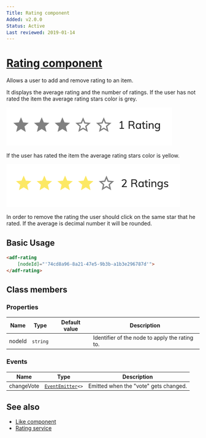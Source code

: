 ```yaml
---
Title: Rating component
Added: v2.0.0
Status: Active
Last reviewed: 2019-01-14
---
```


# [Rating component](../../../lib/content-services/src/lib/social/rating.component.ts "Defined in rating.component.ts")

Allows a user to add and remove rating to an item.

It displays the average rating and the number of ratings. If the user has not rated the item the average rating stars color is grey.

![Rating component screenshot](../../docassets/images/social3.png)

If the user has rated the item the average rating stars color is yellow.

![Rating component screenshot](../../docassets/images/social2.png)

In order to remove the rating the user should click on the same star that he rated.
If the average is decimal number it will be rounded.

## Basic Usage

```html
<adf-rating  
    [nodeId]="'74cd8a96-8a21-47e5-9b3b-a1b3e296787d'">
</adf-rating>
```

## Class members

### Properties

| Name | Type | Default value | Description |
| ---- | ---- | ------------- | ----------- |
| nodeId | `string` |  | Identifier of the node to apply the rating to. |

### Events

| Name | Type | Description |
| ---- | ---- | ----------- |
| changeVote | [`EventEmitter`](https://angular.io/api/core/EventEmitter)`<>` | Emitted when the "vote" gets changed. |

## See also

-   [Like component](like.component.md)
-   [Rating service](../services/rating.service.md)
